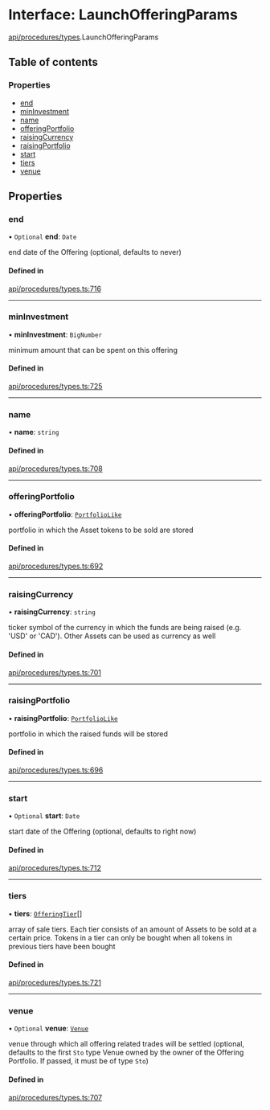 # Interface: LaunchOfferingParams

[api/procedures/types](../wiki/api.procedures.types).LaunchOfferingParams

## Table of contents

### Properties

- [end](../wiki/api.procedures.types.LaunchOfferingParams#end)
- [minInvestment](../wiki/api.procedures.types.LaunchOfferingParams#mininvestment)
- [name](../wiki/api.procedures.types.LaunchOfferingParams#name)
- [offeringPortfolio](../wiki/api.procedures.types.LaunchOfferingParams#offeringportfolio)
- [raisingCurrency](../wiki/api.procedures.types.LaunchOfferingParams#raisingcurrency)
- [raisingPortfolio](../wiki/api.procedures.types.LaunchOfferingParams#raisingportfolio)
- [start](../wiki/api.procedures.types.LaunchOfferingParams#start)
- [tiers](../wiki/api.procedures.types.LaunchOfferingParams#tiers)
- [venue](../wiki/api.procedures.types.LaunchOfferingParams#venue)

## Properties

### end

• `Optional` **end**: `Date`

end date of the Offering (optional, defaults to never)

#### Defined in

[api/procedures/types.ts:716](https://github.com/PolymeshAssociation/polymesh-sdk/blob/46129005/src/api/procedures/types.ts#L716)

___

### minInvestment

• **minInvestment**: `BigNumber`

minimum amount that can be spent on this offering

#### Defined in

[api/procedures/types.ts:725](https://github.com/PolymeshAssociation/polymesh-sdk/blob/46129005/src/api/procedures/types.ts#L725)

___

### name

• **name**: `string`

#### Defined in

[api/procedures/types.ts:708](https://github.com/PolymeshAssociation/polymesh-sdk/blob/46129005/src/api/procedures/types.ts#L708)

___

### offeringPortfolio

• **offeringPortfolio**: [`PortfolioLike`](../wiki/types#portfoliolike)

portfolio in which the Asset tokens to be sold are stored

#### Defined in

[api/procedures/types.ts:692](https://github.com/PolymeshAssociation/polymesh-sdk/blob/46129005/src/api/procedures/types.ts#L692)

___

### raisingCurrency

• **raisingCurrency**: `string`

ticker symbol of the currency in which the funds are being raised (e.g. 'USD' or 'CAD').
  Other Assets can be used as currency as well

#### Defined in

[api/procedures/types.ts:701](https://github.com/PolymeshAssociation/polymesh-sdk/blob/46129005/src/api/procedures/types.ts#L701)

___

### raisingPortfolio

• **raisingPortfolio**: [`PortfolioLike`](../wiki/types#portfoliolike)

portfolio in which the raised funds will be stored

#### Defined in

[api/procedures/types.ts:696](https://github.com/PolymeshAssociation/polymesh-sdk/blob/46129005/src/api/procedures/types.ts#L696)

___

### start

• `Optional` **start**: `Date`

start date of the Offering (optional, defaults to right now)

#### Defined in

[api/procedures/types.ts:712](https://github.com/PolymeshAssociation/polymesh-sdk/blob/46129005/src/api/procedures/types.ts#L712)

___

### tiers

• **tiers**: [`OfferingTier`](../wiki/api.entities.Offering.types.OfferingTier)[]

array of sale tiers. Each tier consists of an amount of Assets to be sold at a certain price.
  Tokens in a tier can only be bought when all tokens in previous tiers have been bought

#### Defined in

[api/procedures/types.ts:721](https://github.com/PolymeshAssociation/polymesh-sdk/blob/46129005/src/api/procedures/types.ts#L721)

___

### venue

• `Optional` **venue**: [`Venue`](../wiki/api.entities.Venue.Venue)

venue through which all offering related trades will be settled
  (optional, defaults to the first `Sto` type Venue owned by the owner of the Offering Portfolio.
  If passed, it must be of type `Sto`)

#### Defined in

[api/procedures/types.ts:707](https://github.com/PolymeshAssociation/polymesh-sdk/blob/46129005/src/api/procedures/types.ts#L707)
